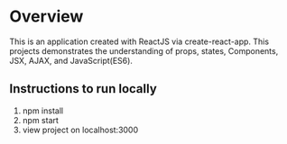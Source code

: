 #   Overview

This is an application created with ReactJS via create-react-app. This projects demonstrates the understanding of props, states, Components, JSX, AJAX, and JavaScript(ES6).

## Instructions to run locally

1. npm install
2. npm start
3. view project on localhost:3000
